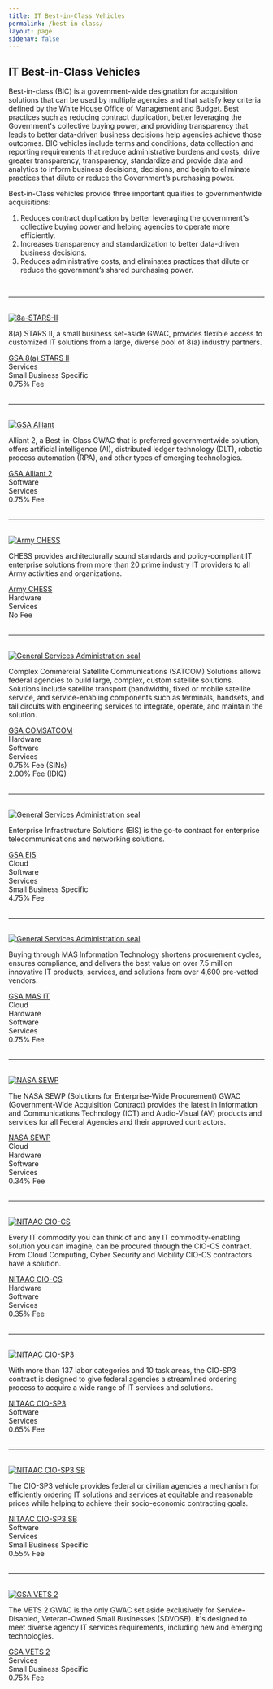 ```yaml
---
title: IT Best-in-Class Vehicles
permalink: /best-in-class/
layout: page
sidenav: false
---
```


<section class="grid-container clearfix padding-left-0 padding-right-1">
<h1 class="margin-top-0">IT Best-in-Class Vehicles</h1>
<p>Best-in-class (BIC) is a government-wide designation for acquisition solutions that can be used by multiple agencies and that satisfy key criteria defined by the White House Office of Management and Budget. Best practices such as reducing contract duplication, better leveraging the Government's collective buying power, and providing transparency that leads to better data-driven business decisions help agencies achieve those outcomes. BIC vehicles include terms and conditions, data collection and reporting requirements that reduce administrative burdens and costs, drive greater transparency, transparency, standardize and provide data and analytics to inform business decisions, decisions, and begin to eliminate practices that dilute or reduce the Government’s purchasing power.</p>

<p>Best-in-Class vehicles provide three important qualities to governmentwide acquisitions:</p>
<ol>
    <li>Reduces contract duplication by better leveraging the government's collective buying power and helping agencies to operate more efficiently.</li>
    <li>Increases transparency and standardization to better data-driven business decisions.</li>
    <li>Reduces administrative costs, and eliminates practices that dilute or reduce the government’s shared purchasing power.</li>
</ol>
<br />
<hr>
<br />
<div class="grid-row grid-gap">
    <div class="tablet:grid-col-3">
    <a href="https://www.gsa.gov/technology/technology-purchasing-programs/governmentwide-acquisition-contracts/8a-stars-ii-governmentwide-acquisition-contract-gwac"><img src="{{ site.baseurl }}/assets/images/logos/8a-STARS-II.png" alt="8a-STARS-II"></a><br />
    </div>
        <div class="tablet:grid-col-9">
        <div>
        <p>8(a) STARS II, a small business set-aside GWAC, provides flexible access to 	customized IT solutions from a large, diverse pool of 8(a) industry partners.</p>
        </div>
    </div>
</div>
<div class="grid-row grid-gap">
   <div class="tablet:grid-col-3">
   <a href="https://www.gsa.gov/technology/technology-purchasing-programs/governmentwide-acquisition-contracts/8a-stars-ii-governmentwide-acquisition-contract-gwac">GSA 8(a) STARS II</a>
    </div>
    <div class="tablet:grid-col-3">
      Services
    </div>
    <div class="tablet:grid-col-3">
      Small Business Specific
    </div>
    <div class="tablet:grid-col-3">
      0.75% Fee
    </div>
</div>
<br />
<hr>
<br />
<div class="grid-row grid-gap">
    <div class="tablet:grid-col-3">
    <a href="https://www.gsa.gov/technology/technology-purchasing-programs/governmentwide-acquisition-contracts/alliant-2-governmentwide-acquisition-contract-gwac"><img src="{{ site.baseurl }}/assets/images/logos/Alliant2.png" alt="GSA Alliant"></a><br />
    </div>
        <div class="tablet:grid-col-9">
        <div>
        <p>Alliant 2, a Best-in-Class GWAC that is preferred governmentwide solution, offers artificial intelligence (AI), distributed ledger technology (DLT), robotic process automation (RPA), and other types of emerging technologies.</p>
        </div>
    </div>
</div>
<div class="grid-row grid-gap">
   <div class="tablet:grid-col-3">
   <a href="https://www.gsa.gov/technology/technology-purchasing-programs/governmentwide-acquisition-contracts/alliant-2-governmentwide-acquisition-contract-gwac">GSA Alliant 2</a>
    </div>
    <div class="tablet:grid-col-3">
      Software
    </div>
    <div class="tablet:grid-col-3">
      Services
    </div>
    <div class="tablet:grid-col-3">
      0.75% Fee
    </div>
</div>
<br />
<hr>
<br />
<div class="grid-row grid-gap">
    <div class="tablet:grid-col-3">
    <a href="https://www.eis.army.mil/programs/chess"><img src="{{ site.baseurl }}/assets/images/logos/Army_CHESS.png" alt="Army CHESS"></a><br />
    </div>
        <div class="tablet:grid-col-9">
        <div>
        <p>CHESS provides architecturally sound standards and policy-compliant IT enterprise solutions from more than 20 prime industry IT providers to all Army activities and organizations.</p>
        </div>
    </div>
</div>
<div class="grid-row grid-gap">
   <div class="tablet:grid-col-3">
   <a href="https://www.eis.army.mil/programs/chess">Army CHESS</a>
    </div>
    <div class="tablet:grid-col-3">
      Hardware
    </div>
    <div class="tablet:grid-col-3">
      Services
    </div>
    <div class="tablet:grid-col-3">
      No Fee
    </div>
</div>
<br />
<hr>
<br />
<div class="grid-row grid-gap">
    <div class="tablet:grid-col-3">
    <a href="https://www.gsa.gov/technology/technology-purchasing-programs/telecommunications-and-network-services/satellite-communications/complex-commercial-satcom-solutions-cs3"><img src="{{ site.baseurl }}/assets/images/logos/gsa-logo-sm.png" alt="General Services Administration seal"></a><br />
    </div>
        <div class="tablet:grid-col-9">
        <div>
        <p>Complex Commercial Satellite Communications (SATCOM) Solutions allows federal agencies to build large, complex, custom satellite solutions. Solutions include satellite transport (bandwidth), fixed or mobile satellite service, and service-enabling components such as terminals, handsets, and tail circuits with engineering services to integrate, operate, and maintain the solution.</p>
        </div>
    </div>
</div>
<div class="grid-row grid-gap">
   <div class="tablet:grid-col-3">
   <a href="https://www.gsa.gov/technology/technology-purchasing-programs/telecommunications-and-network-services/satellite-communications/complex-commercial-satcom-solutions-cs3">GSA COMSATCOM</a>
    </div>
    <div class="tablet:grid-col-2">
      Hardware
    </div>
    <div class="tablet:grid-col-2">
      Software
    </div>
    <div class="tablet:grid-col-2">
      Services
    </div>
    <div class="tablet:grid-col-3">
      0.75% Fee (SINs) <br />
      2.00% Fee (IDIQ)
    </div>
</div>
<br />
<hr>
<br />
<div class="grid-row grid-gap">
    <div class="tablet:grid-col-3">
    <a href="https://www.gsa.gov/technology/technology-purchasing-programs/telecommunications-and-network-services/enterprise-infrastructure-solutions"><img src="{{ site.baseurl }}/assets/images/logos/gsa-logo-sm.png" alt="General Services Administration seal"></a><br />
    </div>
        <div class="tablet:grid-col-9">
        <div>
        <p>Enterprise Infrastructure Solutions (EIS) is the go-to contract for enterprise telecommunications and networking solutions.</p>
        </div>
    </div>
</div>
<div class="grid-row grid-gap">
   <div class="tablet:grid-col-2">
   <a href="https://www.gsa.gov/technology/technology-purchasing-programs/telecommunications-and-network-services/enterprise-infrastructure-solutions">GSA EIS</a>
    </div>
    <div class="tablet:grid-col-2 bic-txt">
      Cloud
    </div>
    <div class="tablet:grid-col-2 bic-txt-center">
      Software 
    </div>
    <div class="tablet:grid-col-2">
      Services 
    </div>
    <div class="tablet:grid-col-2">
      Small Business Specific
    </div>
    <div class="tablet:grid-col-2">
      4.75% Fee
    </div>
</div>
<br />
<hr>
<br />
<div class="grid-row grid-gap">
    <div class="tablet:grid-col-3">
    <a href="https://www.gsa.gov/technology/technology-purchasing-programs/mas-information-technology"><img src="{{ site.baseurl }}/assets/images/logos/gsa-logo-sm.png" alt="General Services Administration seal"></a><br />
    </div>
        <div class="tablet:grid-col-9">
        <div>
        <p>Buying through MAS Information Technology shortens procurement cycles, ensures compliance, and delivers the best value on over 7.5 million innovative IT products, services, and solutions from over 4,600 pre-vetted vendors.</p>
        </div>
    </div>
</div>
<div class="grid-row grid-gap">
   <div class="tablet:grid-col-2">
   <a href="https://www.gsa.gov/technology/technology-purchasing-programs/mas-information-technology">GSA MAS IT</a>
    </div>
    <div class="tablet:grid-col-2 bic-txt">
      Cloud
    </div>
    <div class="tablet:grid-col-2 bic-txt-center">
      Hardware
    </div>
    <div class="tablet:grid-col-2">
      Software
    </div>
    <div class="tablet:grid-col-2">
      Services
    </div>
    <div class="tablet:grid-col-2">
      0.75% Fee
    </div>
</div>
<br />
<hr>
<br />
<div class="grid-row grid-gap">
    <div class="tablet:grid-col-3">
    <a href="https://www.sewp.nasa.gov/"><img class="seal-nasa" src="{{ site.baseurl }}/assets/images/logos/NASA-SEWP.png" alt="NASA SEWP"></a><br />
    </div>
        <div class="tablet:grid-col-9">
        <div>
        <p>The NASA SEWP (Solutions for Enterprise-Wide Procurement) GWAC (Government-Wide Acquisition Contract) provides the latest in Information and Communications Technology (ICT) and Audio-Visual (AV) products and services for all Federal Agencies and their approved contractors.</p>
        </div>
    </div>
</div>
<div class="grid-row grid-gap">
   <div class="tablet:grid-col-2">
   <a href="https://www.sewp.nasa.gov/">NASA SEWP</a>
    </div>
    <div class="tablet:grid-col-2 bic-txt">
      Cloud
    </div>
    <div class="tablet:grid-col-2 bic-txt-center">
      Hardware
    </div>
    <div class="tablet:grid-col-2">
      Software
    </div>
    <div class="tablet:grid-col-2">
      Services
    </div>
    <div class="tablet:grid-col-2">
      0.34% Fee
    </div>
</div>
<br />
<hr>
<br />
<div class="grid-row grid-gap">
    <div class="tablet:grid-col-3">
    <a href="https://nitaac.nih.gov/services/cio-cs"><img src="{{ site.baseurl }}/assets/images/logos/NITAAC-CIO-CS.png" alt="NITAAC CIO-CS"></a><br />
    </div>
        <div class="tablet:grid-col-9">
        <div>
        <p>Every IT commodity you can think of and any IT commodity-enabling solution you can imagine, can be procured through the CIO-CS contract. From Cloud Computing, Cyber Security and Mobility CIO-CS contractors have a solution.</p>
        </div>
    </div>
</div>
<div class="grid-row grid-gap">
   <div class="tablet:grid-col-3">
   <a href="https://nitaac.nih.gov/services/cio-cs">NITAAC CIO-CS</a>
    </div>
    <div class="tablet:grid-col-2">
      Hardware
    </div>
    <div class="tablet:grid-col-2">
      Software
    </div>
    <div class="tablet:grid-col-2">
      Services
    </div>
    <div class="tablet:grid-col-3">
      0.35% Fee
    </div>
</div>
<br />
<hr>
<br />
<div class="grid-row grid-gap">
    <div class="tablet:grid-col-3">
    <a href="https://nitaac.nih.gov/services/cio-sp3"><img src="{{ site.baseurl }}/assets/images/logos/NITAAC-CIO-SP3.png" alt="NITAAC CIO-SP3"></a><br />
    </div>
        <div class="tablet:grid-col-9">
        <div>
        <p>With more than 137 labor categories and 10 task areas, the CIO-SP3 contract is designed to give federal agencies a streamlined ordering process to acquire a wide range of IT services and solutions.</p>
        </div>
    </div>
</div>
<div class="grid-row grid-gap">
   <div class="tablet:grid-col-3">
   <a href="https://nitaac.nih.gov/services/cio-sp3">NITAAC CIO-SP3</a>
    </div>
    <div class="tablet:grid-col-3">
      Software
    </div>
    <div class="tablet:grid-col-3">
      Services
    </div>
    <div class="tablet:grid-col-3">
      0.65% Fee
    </div>
</div>
<br />
<hr>
<br />
<div class="grid-row grid-gap">
    <div class="tablet:grid-col-3">
    <a href="https://nitaac.nih.gov/services/cio-sp3-small-business"><img src="{{ site.baseurl }}/assets/images/logos/NITAAC-CIO-SP3-SB.png" alt="NITAAC CIO-SP3 SB"></a><br />
    </div>
        <div class="tablet:grid-col-9">
        <div>
        <p>The CIO-SP3 vehicle provides federal or civilian agencies a mechanism for efficiently ordering IT solutions and services at equitable and reasonable prices while helping to achieve their socio-economic contracting goals.</p>
        </div>
    </div>
</div>
<div class="grid-row grid-gap">
   <div class="tablet:grid-col-3">
   <a href="https://nitaac.nih.gov/services/cio-sp3-small-business">NITAAC CIO-SP3 SB</a>
    </div>
    <div class="tablet:grid-col-2">
      Software
    </div>
    <div class="tablet:grid-col-2">
      Services
    </div>
    <div class="tablet:grid-col-3">
      Small Business Specific
    </div>
    <div class="tablet:grid-col-2">
      0.55% Fee
    </div>
</div>
<br />
<hr>
<br />
<div class="grid-row grid-gap">
    <div class="tablet:grid-col-3">
    <a href="https://www.gsa.gov/technology/technology-purchasing-programs/governmentwide-acquisition-contracts/vets-2-governmentwide-acquisition-contract-gwac"><img src="{{ site.baseurl }}/assets/images/logos/VETS2.png" alt="GSA VETS 2"></a><br />
    </div>
        <div class="tablet:grid-col-9">
        <div>
        <p>The VETS 2 GWAC is the only GWAC set aside exclusively for Service-Disabled, Veteran-Owned Small Businesses (SDVOSB). It's designed to meet diverse agency IT services requirements, including new and emerging technologies.</p>
        </div>
    </div>
</div>
<div class="grid-row grid-gap">
   <div class="tablet:grid-col-3">
   <a href="https://www.gsa.gov/technology/technology-purchasing-programs/governmentwide-acquisition-contracts/vets-2-governmentwide-acquisition-contract-gwac">GSA VETS 2</a>
    </div>
    <div class="tablet:grid-col-3">
      Services
    </div>
    <div class="tablet:grid-col-3">
      Small Business Specific
    </div>
    <div class="tablet:grid-col-3">
      0.75% Fee
    </div>
</div>
<br />
</section>